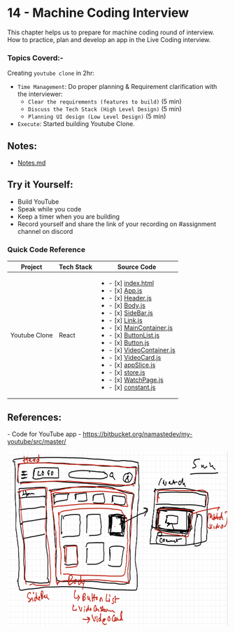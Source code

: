 # 14 - Machine Coding Interview

This chapter helps us to prepare for machine coding round of interview. How to practice, plan and develop an app in the Live Coding interview.

### Topics Coverd:-

Creating `youtube clone` in 2hr:
- `Time Management`: Do proper planning & Requirement clarification with the interviewer:
	- `Clear the requirements (features to build)` (5 min)
	- `Discuss the Tech Stack (High Level Design)`  (5 min)
	- `Planning UI design (Low Level Design)` (5 min)
- `Execute`: Started building Youtube Clone.


## Notes:

- [Notes.md](./notes.md)

## Try it Yourself:

<ul>
	<li>Build YouTube</li>
	<li>Speak while you code</li>
	<li>Keep a timer when you are building</li>
	<li>Record yourself and share the link of your recording on #assignment channel on discord</li>
</ul>

### Quick Code Reference

| Project | Tech Stack | Source Code |
| --- | --- | --- |
| Youtube Clone | React | <ul><li>- [x] [index.html](./public/index.html)</li><li>- [x] [App.js](./src/App.js)</li><li>- [x] [Header.js](./src/components/Header.js)</li><li>- [x] [Body.js](./src/components/Body.js)</li><li>- [x] [SideBar.js](./src/components/SideBar.js)</li><li>- [x] [Link.js](./src/components/Link.js)</li><li>- [x] [MainContainer.js](./src/components/MainContainer.js)</li><li>- [x] [ButtonList.js](./src/components/ButtonList.js)</li><li>- [x] [Button.js](./src/components/Button.js)</li><li>- [x] [VideoContainer.js](./src/components/VideoContainer.js)</li><li>- [x] [VideoCard.js](./src/components/VideoCard.js)</li><li>- [x] [appSlice.js](./src/utils/appSlice.js)</li><li>- [x] [store.js](./src/utils/store.js)</li><li>- [x] [WatchPage.js](./src/components/WatchPage.js)</li><li>- [x] [constant.js](./src/constant.js)</li></ul> |

## References:

<p>- Code for YouTube app - <a href="https://bitbucket.org/namastedev/my-youtube/src/master/" rel="noreferrer noopener" role="button" tabindex="0" target="_blank" title="https://bitbucket.org/namastedev/my-youtube/src/master/">https://bitbucket.org/namastedev/my-youtube/src/master/</a></p>

<p><img width="600" height="400" src="./img/14.png"></p>
